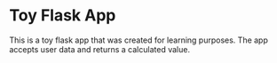 # Toy Flask App

This is a toy flask app that was created for learning purposes. The app accepts user data and returns a calculated value.
